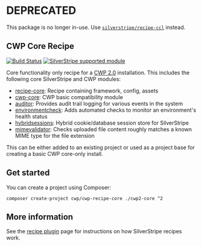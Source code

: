 # DEPRECATED

This package is no longer in-use. Use [`silverstripe/recipe-ccl`](https://github.com/silverstripe/recipe-ccl) instead.

## CWP Core Recipe

[![Build Status](https://api.travis-ci.com/silverstripe/cwp-recipe-core.svg?branch=2)](https://travis-ci.com/silverstripe/cwp-recipe-core)
[![SilverStripe supported module](https://img.shields.io/badge/silverstripe-supported-0071C4.svg)](https://www.silverstripe.org/software/addons/silverstripe-commercially-supported-module-list/)

Core functionality only recipe for a [CWP 2.0](https://www.cwp.govt.nz) installation. This includes the following core
SilverStripe and CWP modules:

 * [recipe-core](https://github.com/silverstripe/recipe-core): Recipe containing framework, config, assets
 * [cwp-core](https://github.com/silverstripe/cwp-core): CWP basic compatibility module
 * [auditor](https://github.com/silverstripe/silverstripe-auditor): Provides audit trail logging for various events in
   the system
 * [environmentcheck](https://github.com/silverstripe/silverstripe-environmentcheck): Adds automated checks to monitor
   an environment's health status
 * [hybridsessions](https://github.com/silverstripe/silverstripe-hybridsessions): Hybrid cookie/database session store for SilverStripe
 * [mimevalidator](https://github.com/silverstripe/silverstripe-mimevalidator): Checks uploaded file content roughly
   matches a known MIME type for the file extension

This can be either added to an existing project or used as a project base for creating a
basic CWP core-only install.

## Get started

You can create a project using Composer:

```
composer create-project cwp/cwp-recipe-core ./cwp2-core ^2
```

## More information

See the [recipe plugin](https://github.com/silverstripe/recipe-plugin) page for instructions on how
SilverStripe recipes work.
